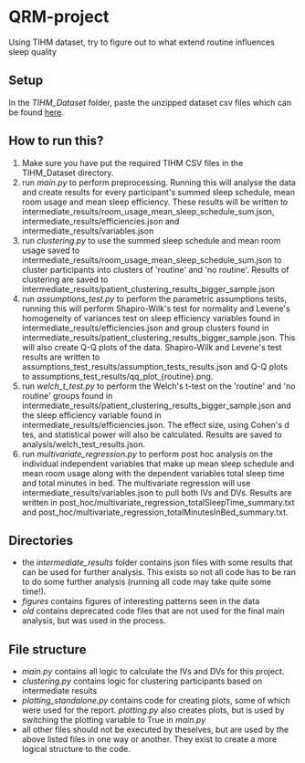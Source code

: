 # QRM-project
Using TIHM dataset, try to figure out to what extend routine influences sleep quality

## Setup
In the *TIHM_Dataset* folder, paste the unzipped dataset csv files which can be found [here](https://zenodo.org/records/7622128).

## How to run this?
1. Make sure you have put the required TIHM CSV files in the TIHM_Dataset directory.
2. run *main.py* to perform preprocessing. Running this will analyse the data and create results for every participant's summed sleep schedule, mean room usage and mean sleep efficiency. These results will be written to intermediate_results/room_usage_mean_sleep_schedule_sum.json, intermediate_results/efficiencies.json and intermediate_results/variables.json
3. run *clustering.py* to use the summed sleep schedule and mean room usage saved to intermediate_results/room_usage_mean_sleep_schedule_sum.json to cluster participants into clusters of 'routine' and 'no routine'. Results of clustering are saved to intermediate_results/patient_clustering_results_bigger_sample.json
4. run *assumptions_test.py* to perform the parametric assumptions tests, running this will perform Shapiro-Wilk's test for normality and Levene's homogeneity of variances test on sleep efficiency variables found in intermediate_results/efficiencies.json and group clusters found in intermediate_results/patient_clustering_results_bigger_sample.json. This will also create Q-Q plots of the data. Shapiro-Wilk and Levene's test results are written to assumptions_test_results/assumption_tests_results.json and Q-Q plots to assumptions_test_results/qq_plot_{routine}.png.
5. run *welch_t_test.py* to perform the Welch's t-test on the 'routine' and 'no routine' groups found in intermediate_results/patient_clustering_results_bigger_sample.json and the sleep efficiency variable found in intermediate_results/efficiencies.json. The effect size, using Cohen's d tes, and statistical power will also be calculated. Results are saved to analysis/welch_test_results.json.
6. run *multivariate_regression.py* to perform post hoc analysis on the individual independent variables that make up mean sleep schedule and mean room usage along with the dependent variables total sleep time and total minutes in bed. The multivariate regression will use intermediate_results/variables.json to pull both IVs and DVs. Results are written in post_hoc/multivariate_regression_totalSleepTime_summary.txt and post_hoc/multivariate_regression_totalMinutesInBed_summary.txt.

## Directories
- the *intermediate_results* folder contains json files with some results that can be used for further analysis. This exists so not all code has to be ran to do some further analysis (running all code may take quite some time!).
- *figures* contains figures of interesting patterns seen in the data
- *old* contains deprecated code files that are not used for the final main analysis, but was used in the process.

## File structure
- *main.py* contains all logic to calculate the IVs and DVs for this project.
- *clustering.py* contains logic for clustering participants based on intermediate results
- *plotting_standalone.py* contains code for creating plots, some of which were used for the report. *plotting.py* also creates plots, but is used by switching the plotting variable to True in *main.py*
- all other files should not be executed by theselves, but are used by the above listed files in one way or another. They exist to create a more logical structure to the code.